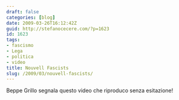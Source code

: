 ```yaml
---
draft: false
categories: [blog]
date: 2009-03-26T16:12:42Z
guid: http://stefanocecere.com/?p=1623
id: 1623
tags:
- fascismo
- Lega
- politica
- video
title: Nouvell Fascists
slug: /2009/03/nouvell-fascists/
---
```


Beppe Grillo segnala questo video che riproduco senza esitazione!